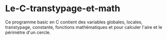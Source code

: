 # Le-C-transtypage-et-math

Ce programme basic en C contient des variables globales, locales, transtypage, constante, fonctions mathématiques et pour calculer l'aire et le périmètre d'un cercle.  

